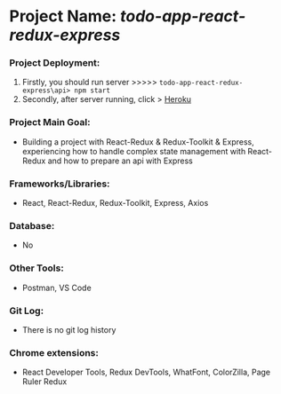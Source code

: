 # Project Name: *todo-app-react-redux-express*
### Project Deployment:
1) Firstly, you should run server >>>>> <code>todo-app-react-redux-express\api> npm start</code>
2) Secondly, after server running, click > [Heroku](https://todo-app-react-redux-express.herokuapp.com/)
### Project Main Goal: 
- Building a project with React-Redux &  Redux-Toolkit & Express, experiencing how to handle complex state management with React-Redux and how to prepare an api with Express
### Frameworks/Libraries:
- React, React-Redux, Redux-Toolkit, Express, Axios
### Database:
- No
### Other Tools:
- Postman, VS Code
### Git Log:
- There is no git log history
### Chrome extensions:
- React Developer Tools, Redux DevTools, WhatFont, ColorZilla, Page Ruler Redux




